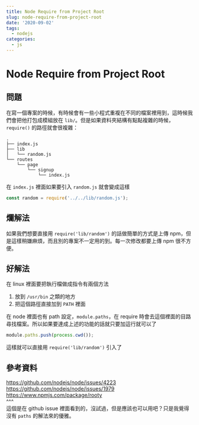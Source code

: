```yaml
---
title: Node Require from Project Root
slug: node-require-from-project-root
date: '2020-09-02'
tags:
  - nodejs
categories:
  - js
---
```


# Node Require from Project Root

## 問題

在寫一個專案的時候，有時候會有一些小程式重複在不同的檔案裡用到，這時候我們會把他打包成模組放在 `lib/`。但是如果資料夾結構有點點複雜的時候， `require()` 的路徑就會很複雜：

```
.
├── index.js
├── lib
│   └── random.js
└── routes
    └── page
        └── signup
            └── index.js
```

在 `index.js` 裡面如果要引入 `random.js` 就會變成這樣

```js
const random = require('../../lib/random.js');
```

## 爛解法

如果我們想要直接用 `require('lib/random')` 的話做簡單的方式是上傳 npm，但是這樣稍嫌麻煩，而且別的專案不一定用的到。每一次修改都要上傳 npm 很不方便。

## 好解法

在 linux 裡面要把執行檔做成指令有兩個方法

1. 放到 `/usr/bin` 之類的地方
2. 把這個路徑直接加到 `PATH` 裡面

在 node 裡面也有 path 設定，`module.paths`，在 require 時會去這個裡面的目路尋找檔案。所以如果要達成上述的功能的話就只要加這行就可以了

```js
module.paths.push(process.cwd());
```

這樣就可以直接用 `require('lib/random')` 引入了

## 參考資料

https://github.com/nodejs/node/issues/4223  
https://github.com/nodejs/node/issues/1979  
https://www.npmjs.com/package/rooty  
^^^  
這個是在 github issue 裡面看到的，沒試過，但是應該也可以用吧？只是我覺得沒有 `paths` 的解法來的優雅。
